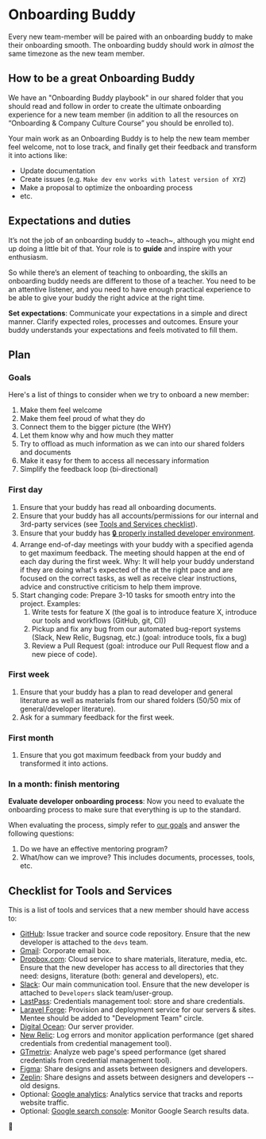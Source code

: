 # Onboarding Buddy

Every new team-member will be paired with an onboarding buddy to make their onboarding
smooth. The onboarding buddy should work in _almost_ the same timezone as the new team member.

## How to be a great Onboarding Buddy

We have an "Onboarding Buddy playbook" in our shared folder that you should read
and follow in order to create the ultimate onboarding experience for a new team member
(in addition to all the resources on “Onboarding & Company Culture Course” you
should be enrolled to).

Your main work as an Onboarding Buddy is to help the new team member feel welcome,
not to lose track, and finally get their feedback and transform it into actions like:

-   Update documentation
-   Create issues (e.g. `Make dev env works with latest version of XYZ`)
-   Make a proposal to optimize the onboarding process
-   etc.

## Expectations and duties

It’s not the job of an onboarding buddy to ~teach~, although you might end up doing
a little bit of that. Your role is to **guide** and inspire with your enthusiasm.

So while there’s an element of teaching to onboarding, the skills an onboarding buddy
needs are different to those of a teacher. You need to be an attentive listener,
and you need to have enough practical experience to be able to give your buddy
the right advice at the right time.

**Set expectations**: Communicate your expectations in a simple and direct manner.
Clarify expected roles, processes and outcomes.
Ensure your buddy understands your expectations and feels motivated to fill them.

## Plan

### Goals

Here's a list of things to consider when we try to onboard a new member:

1. Make them feel welcome
2. Make them feel proud of what they do
3. Connect them to the bigger picture (the WHY)
4. Let them know why and how much they matter
5. Try to offload as much information as we can into our shared folders and documents
6. Make it easy for them to access all necessary information
7. Simplify the feedback loop (bi-directional)

### First day

1. Ensure that your buddy has read all onboarding documents.
2. Ensure that your buddy has all accounts/permissions for our internal and 3rd-party
    services (see [Tools and Services checklist](#checklist-for-tools-and-services)).
3. Ensure that your buddy has [🔒 properly installed developer environment](https://github.com/InteractionDesignFoundation/IxDF-web/blob/develop/docs/environment/first-run/README.md).
4. Arrange end-of-day meetings with your buddy with a specified agenda to get maximum feedback.
    The meeting should happen at the end of each day during the first week.
    Why: It will help your buddy understand if they are doing what's expected of the
    at the right pace and are focused on the correct tasks, as well as receive
    clear instructions, advice and constructive criticism to help them improve.
5. Start changing code: Prepare 3-10 tasks for smooth entry into the project. Examples:
    1. Write tests for feature X (the goal is to introduce feature X, introduce our tools and workflows (GitHub, git, CI))
    1. Pickup and fix any bug from our automated bug-report systems (Slack, New Relic, Bugsnag, etc.) (goal: introduce tools, fix a bug)
    1. Review a Pull Request (goal: introduce our Pull Request flow and a new piece of code).

### First week

1. Ensure that your buddy has a plan to read developer and general literature
    as well as materials from our shared folders (50/50 mix of general/developer literature).
2. Ask for a summary feedback for the first week.

### First month

1.  Ensure that you got maximum feedback from your buddy and transformed it into actions.

### In a month: finish mentoring

**Evaluate developer onboarding process**: Now you need to evaluate the onboarding
process to make sure that everything is up to the standard.

When evaluating the process, simply refer to [our goals](#goals) and answer the
following questions:

1. Do we have an effective mentoring program?
2. What/how can we improve? This includes documents, processes, tools, etc.

## Checklist for Tools and Services

This is a list of tools and services that a new member should have access to:

-   [GitHub](https://github.com): Issue tracker and source code repository. Ensure that the new developer is attached to the `devs` team.
-   [Gmail](https://gmail.com): Corporate email box.
-   [Dropbox.com](https://sync.com): Cloud service to share materials, literature, media, etc. Ensure that the new developer has access to all directories that they need: designs, literature (both: general and developers), etc.
-   [Slack](https://interaction-design.slack.com): Our main communication tool. Ensure that the new developer is attached to `Developers` slack team/user-group.
-   [LastPass](https://www.lastpass.com/): Credentials management tool: store and share credentials.
-   [Laravel Forge](https://forge.laravel.com): Provision and deployment service for our servers & sites. Mentee should be added to "Development Team" circle.
-   [Digital Ocean](https://www.digitalocean.com): Our server provider.
-   [New Relic](https://newrelic.com/): Log errors and monitor application performance (get shared credentials from credential management tool).
-   [GTmetrix](https://gtmetrix.com/): Analyze web page's speed performance (get shared credentials from credential management tool).
-   [Figma](https://figma.com/): Share designs and assets between designers and developers.
-   [Zeplin](https://zeplin.io/): Share designs and assets between designers and developers -- old designs.
-   Optional: [Google analytics](https://analytics.google.com): Analytics service that tracks and reports website traffic.
-   Optional: [Google search console](https://www.google.com/webmasters/tools): Monitor Google Search results data.

🦄
